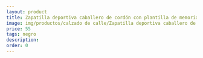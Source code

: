 ```yaml
---
layout: product
title: Zapatilla deportiva caballero de cordón con plantilla de memoria, antideslizante 
image: img/productos/calzado de calle/Zapatilla deportiva caballero de cordón con plantilla de memoria, antideslizante =55=negro.webp
price: 55
tags: negro
description: 
order: 0
---
```

